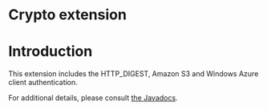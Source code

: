Crypto extension
================

Introduction
============

This extension includes the HTTP\_DIGEST, Amazon S3 and Windows Azure
client authentication.

For additional details, please consult [the
Javadocs](http://web.archive.org/web/20100819004057/http://www.restlet.org/documentation/2.0/jse/ext/org/restlet/ext/crypto/package-summary.html).

